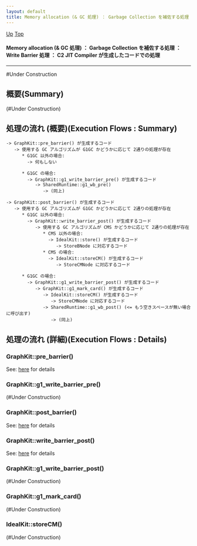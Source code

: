 ```yaml
---
layout: default
title: Memory allocation (& GC 処理) ： Garbage Collection を補佐する処理 ： Write Barrier 処理 ： C2 JIT Compiler が生成したコードでの処理
---
```

[Up](no2114EV0.html) [Top](../index.html)

#### Memory allocation (& GC 処理) ： Garbage Collection を補佐する処理 ： Write Barrier 処理 ： C2 JIT Compiler が生成したコードでの処理

--- 
#Under Construction

## 概要(Summary)
(#Under Construction)

## 処理の流れ (概要)(Execution Flows : Summary)
```
-> GraphKit::pre_barrier() が生成するコード
   -> 使用する GC アルゴリズムが G1GC かどうかに応じて 2通りの処理が存在
      * G1GC 以外の場合:
        -> 何もしない

      * G1GC の場合:
        -> GraphKit::g1_write_barrier_pre() が生成するコード
           -> SharedRuntime::g1_wb_pre()
              -> (同上)

-> GraphKit::post_barrier() が生成するコード
   -> 使用する GC アルゴリズムが G1GC かどうかに応じて 2通りの処理が存在
      * G1GC 以外の場合:
        -> GraphKit::write_barrier_post() が生成するコード
           -> 使用する GC アルゴリズムが CMS かどうかに応じて 2通りの処理が存在
              * CMS 以外の場合:
                -> IdealKit::store() が生成するコード
                   -> StoreBNode に対応するコード
              * CMS の場合:
                -> IdealKit::storeCM() が生成するコード
                   -> StoreCMNode に対応するコード

      * G1GC の場合:
        -> GraphKit::g1_write_barrier_post() が生成するコード
           -> GraphKit::g1_mark_card() が生成するコード
              -> IdealKit::storeCM() が生成するコード
                 -> StoreCMNode に対応するコード
              -> SharedRuntime::g1_wb_post() (<= もう空きスペースが無い場合に呼び出す)
                 -> (同上)
```

## 処理の流れ (詳細)(Execution Flows : Details)
### GraphKit::pre_barrier()
See: [here](no31977gkO.html) for details
### GraphKit::g1_write_barrier_pre()
(#Under Construction)


### GraphKit::post_barrier()
See: [here](no3718a2U.html) for details
### GraphKit::write_barrier_post()
See: [here](no3718nAb.html) for details
### GraphKit::g1_write_barrier_post()
(#Under Construction)

### GraphKit::g1_mark_card()
(#Under Construction)

### IdealKit::storeCM()
(#Under Construction)








